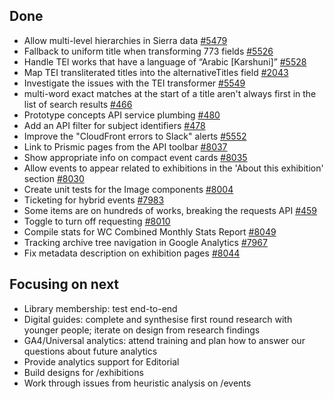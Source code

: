 ## Done
-	Allow multi-level hierarchies in Sierra data [#5479](https://github.com/wellcomecollection/platform/issues/5479)
-	Fallback to uniform title when transforming 773 fields [#5526](https://github.com/wellcomecollection/platform/issues/5526)
-	Handle TEI works that have a language of “Arabic [Karshuni]” [#5528](https://github.com/wellcomecollection/platform/issues/5528)
-	Map TEI transliterated titles into the alternativeTitles field [#2043](https://github.com/wellcomecollection/catalogue-pipeline/issues/2043)
-	Investigate the issues with the TEI transformer [#5549](https://github.com/wellcomecollection/platform/issues/5549)
-	multi-word exact matches at the start of a title aren't always first in the list of search results [#466](https://github.com/wellcomecollection/catalogue-api/issues/466)
-	Prototype concepts API service plumbing [#480](https://github.com/wellcomecollection/catalogue-api/issues/480)
-	Add an API filter for subject identifiers [#478](https://github.com/wellcomecollection/catalogue-api/issues/478)
-	Improve the "CloudFront errors to Slack" alerts [#5552](https://github.com/wellcomecollection/platform/issues/5552)
-	Link to Prismic pages from the API toolbar [#8037](https://github.com/wellcomecollection/wellcomecollection.org/pull/8037)
-	Show appropriate info on compact event cards [#8035](https://github.com/wellcomecollection/wellcomecollection.org/pull/8035)
-	Allow events to appear related to exhibitions in the 'About this exhibition' section [#8030](https://github.com/wellcomecollection/wellcomecollection.org/issues/8030)
-	Create unit tests for the Image components [#8004](https://github.com/wellcomecollection/wellcomecollection.org/issues/8004)
-	Ticketing for hybrid events [#7983](https://github.com/wellcomecollection/wellcomecollection.org/issues/7983)
-	Some items are on hundreds of works, breaking the requests API [#459](https://github.com/wellcomecollection/catalogue-api/issues/459)
-	Toggle to turn off requesting [#8010](https://github.com/wellcomecollection/wellcomecollection.org/issues/8010)
-	Compile stats for WC Combined Monthly Stats Report [#8049](https://github.com/wellcomecollection/wellcomecollection.org/issues/8049)
-	Tracking archive tree navigation in Google Analytics [#7967](https://github.com/wellcomecollection/wellcomecollection.org/issues/7967)
-	Fix metadata description on exhibition pages [#8044](https://github.com/wellcomecollection/wellcomecollection.org/issues/8044)


## Focusing on next
-	Library membership: test end-to-end
-	Digital guides: complete and synthesise first round research with younger people; iterate on design from research findings
-	GA4/Universal analytics: attend training and plan how to answer our questions about future analytics
-	Provide analytics support for Editorial
-	Build designs for /exhibitions
-	Work through issues from heuristic analysis on /events 
